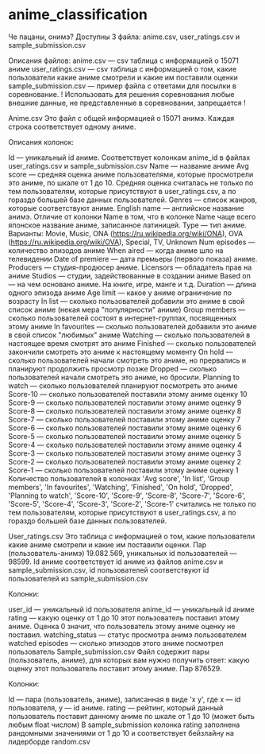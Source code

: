 # anime_classification
Че пацаны, онимэ?
Доступны 3 файла: anime.csv, user_ratings.csv и sample_submission.csv

Описания файлов:
anime.csv — csv таблица с информацией о 15071 аниме
user_ratings.csv — csv таблица с информацией о том, какие пользователи какие аниме смотрели и какие им поставили оценки
sample_submission.csv — пример файла с ответами для посылки в соревнование.
! Использовать для решения соревнования любые внешние данные, не представленные в соревновании, запрещается !

Anime.csv
Это файл с общей информацией о 15071 анимэ. Каждая строка соответствует одному аниме.

Описания колонок:

Id — уникальный id аниме. Соответствует колонкам anime_id в файлах user_ratings.csv и sample_submission.csv
Name — название аниме
Avg score — средняя оценка аниме пользователями, которые просмотрели это аниме, по шкале от 1 до 10. Средняя оценка считалась не только по тем пользователям, которые присутствуют в user_ratings.csv, а по гораздо большей базе данных пользователей.
Genres — список жанров, которые соответствуют аниме.
English name — английское название анимэ. Отличие от колонки Name в том, что в колонке Name чаще всего японское название аниме, записанное латиницей.
Type — тип аниме. Варианты: Movie, Music, ONA (https://ru.wikipedia.org/wiki/ONA), OVA (https://ru.wikipedia.org/wiki/OVA), Special, TV, Unknown
Num episodes — количество эпизодов аниме
When aired — когда аниме шло на телевидении
Date of premiere — дата премьеры (первого показа) аниме.
Producers — студия-продюсер аниме.
Licensors — обладатель прав на аниме
Studios — студии, задействованные в создании аниме
Based on — на чем основано аниме. На книге, игре, манге и т.д.
Duration — длина одного эпизода аниме
Age limit — какое у аниме ограничение по возрасту
In list — сколько пользователей добавили это аниме в свой список аниме (некая мера "популярности" аниме)
Group members — сколько пользователей состоят в интернет-группах, посвященных этому аниме
In favourites — сколько пользователей добавили это аниме в свой список "любимых" аниме
Watching — сколько пользователей в настоящее время смотрят это аниме
Finished — сколько пользователей закончили смотреть это аниме к настоящему моменту
On hold — сколько пользователей начали смотреть это аниме, но прервались и планируют продолжить просмотр позже
Dropped — сколько пользователей начали смотреть это аниме, но бросили.
Planning to watch — сколько пользователей планируют посмотреть это аниме
Score-10 — сколько пользователей поставили этому аниме оценку 10
Score-9 — сколько пользователей поставили этому аниме оценку 9
Score-8 — сколько пользователей поставили этому аниме оценку 8
Score-7 — сколько пользователей поставили этому аниме оценку 7
Score-6 — сколько пользователей поставили этому аниме оценку 6
Score-5 — сколько пользователей поставили этому аниме оценку 5
Score-4 — сколько пользователей поставили этому аниме оценку 4
Score-3 — сколько пользователей поставили этому аниме оценку 3
Score-2 — сколько пользователей поставили этому аниме оценку 2
Score-1 — сколько пользователей поставили этому аниме оценку 1
Количество пользователей в колонках 'Avg score', 'In list', 'Group members', 'In favourites', 'Watching', 'Finished', 'On hold', 'Dropped', 'Planning to watch', 'Score-10', 'Score-9', 'Score-8', 'Score-7', 'Score-6', 'Score-5', 'Score-4', 'Score-3', 'Score-2', 'Score-1' считались не только по тем пользователям, которые присутствуют в user_ratings.csv, а по гораздо большей базе данных пользователей.

User_ratings.csv
Это таблица с информацией о том, какие пользователи какие аниме смотрели и какие им поставили оценки. Пар (пользователь-анимэ) 19.082.569, уникальных id пользователей — 98599. Id аниме соответствует id аниме из файлов anime.csv и sample_submission.csv, id пользователей соответствуют id пользователей из sample_submission.csv

Колонки:

user_id — уникальный id пользователя
anime_id — уникальный id аниме
rating — какую оценку от 1 до 10 этот пользователь поставил этому аниме. Оценка 0 значит, что пользователь этому аниме оценку не поставил.
watching_status — статус просмотра анимэ пользователем
watched episodes — сколько эпизодов этого аниме посмотрел пользователь
Sample_submission.csv
Файл содержит пары (пользователь, аниме), для которых вам нужно получить ответ: какую оценку этот пользователь поставит этому аниме. Пар 876529.

Колонки:

Id — пара (пользователь, аниме), записанная в виде 'x y', где x — id пользователя, y — id аниме.
rating — рейтинг, который данный пользователь поставит данному аниме по шкале от 1 до 10 (может быть любым float числом)
В sample_submission колонка rating заполнена рандомными значениями от 1 до 10 и соответствует бейзлайну на лидерборде random.csv